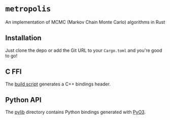 # `metropolis`

An implementation of MCMC (Markov Chain Monte Carlo) algorithms in Rust

## Installation

Just clone the depo or add the Git URL to your `Cargo.toml` and you're good to go!

## C FFI

The [build script](./build.rs) generates a C++ bindings header.

## Python API

The [pylib](./pylib) directory contains Python bindings
generated with [PyO3](https://github.com/PyO3/PyO3).
